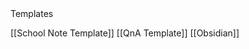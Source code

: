 <div class = "mainGlowHeading">Templates</div>

[[School Note Template]]
[[QnA Template]]
[[Obsidian]]

